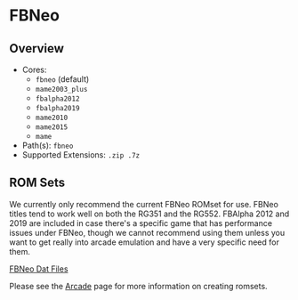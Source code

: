 # FBNeo

## Overview

- Cores:
  - `fbneo` (default)
  - `mame2003_plus`
  - `fbalpha2012`
  - `fbalpha2019`
  - `mame2010`
  - `mame2015`
  - `mame`
- Path(s): `fbneo`
- Supported Extensions: `.zip .7z`

## ROM Sets

We currently only recommend the current FBNeo ROMset for use. FBNeo titles tend to work well on both the RG351 and the RG552. FBAlpha 2012 and 2019 are included in case there's a specific game that has performance issues under FBNeo, though we cannot recommend using them unless you want to get really into arcade emulation and have a very specific need for them.

[FBNeo Dat Files](https://github.com/libretro/FBNeo/tree/master/dats/)

Please see the [Arcade](Arcade) page for more information on creating romsets.